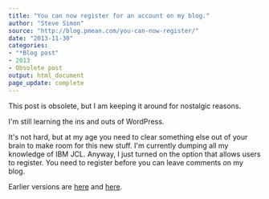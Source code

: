 ```yaml
---
title: "You can now register for an account on my blog."
author: "Steve Simon"
source: "http://blog.pmean.com/you-can-now-register/"
date: "2013-11-30"
categories:
- "*Blog post"
- 2013
- Obsolete post
output: html_document
page_update: complete
---
```


This post is obsolete, but I am keeping it around for nostalgic reasons.

<!---More--->

I'm still learning the ins and outs of WordPress. 

It's not hard, but at my age you need to clear something else out of
your brain to make room for this new stuff. I'm currently dumping all my
knowledge of IBM JCL. Anyway, I just turned on the option that allows
users to register. You need to register before you can leave comments on
my blog.

 
Earlier versions are [here][sim1] and [here][sim2].
 
[sim1]: http://blog.pmean.com/you-can-now-register/
[sim2]: http://new.pmean.com/you-can-now-register/
 
